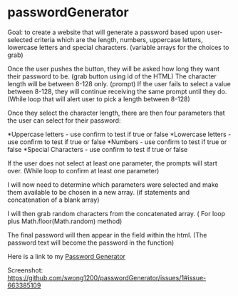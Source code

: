 # passwordGenerator

Goal:  to create a website that will generate a password based upon user-selected criteria which are the length, numbers, uppercase letters, lowercase letters and special characters. (variable arrays for the choices to grab)

Once the user pushes the button, they will be asked how long they want their password to be. (grab button using id of the HTML)
The character length will be between 8-128 only. (prompt) 
If the user fails to select a value between 8-128, they will continue receiving the same prompt until they do. (While loop that will alert user to pick a length between 8-128)

Once they select the character length, there are then four parameters that the user can select for their password:

*Uppercase letters - use confirm to test if true or false
*Lowercase letters - use confirm to test if true or false
*Numbers - use confirm to test if true or false
*Special Characters - use confirm to test if true or false

If the user does not select at least one parameter, the prompts will start over. (While loop to confirm at least one parameter)

I will now need to determine which parameters were selected and make them available to be chosen in a new array. (if statements and concatenation of a blank array)

I will then grab random characters from the concatenated array.  ( For loop plus Math.floor(Math.random) method)

The final password will then appear in the field within the html. (The password text will become the password in the function)

Here is a link to my [Password Generator](https://swong1200.github.io/passwordGenerator/)

Screenshot: https://github.com/swong1200/passwordGenerator/issues/1#issue-663385109
